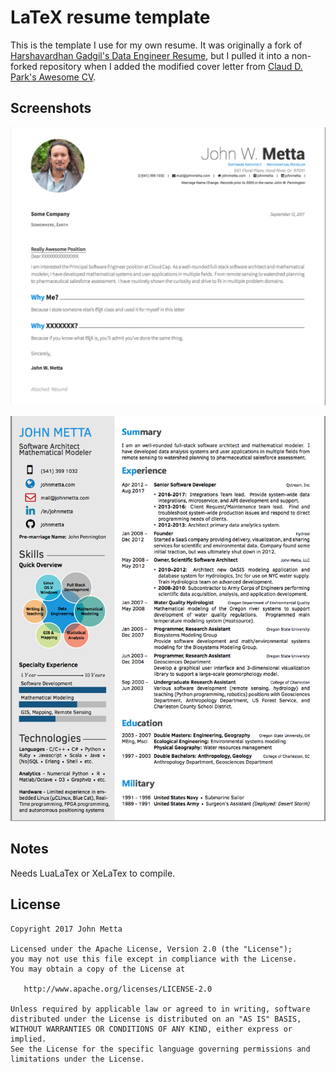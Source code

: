 # LaTeX resume template

This is the template I use for my own resume. It was originally a fork of
[Harshavardhan Gadgil's Data Engineer Resume](opensorceror/Data-Engineer-Resume-LaTeX),
but I pulled it into a non-forked repository when I added the modified cover
letter from [Claud D. Park's Awesome CV](https://github.com/posquit0/Awesome-CV).

## Screenshots

![Letter Screenshot](letter.png)

![Resume Screenshot](screen.png)

## Notes

Needs LuaLaTex or XeLaTex to compile.

## License

```
Copyright 2017 John Metta

Licensed under the Apache License, Version 2.0 (the "License");
you may not use this file except in compliance with the License.
You may obtain a copy of the License at

   http://www.apache.org/licenses/LICENSE-2.0

Unless required by applicable law or agreed to in writing, software
distributed under the License is distributed on an "AS IS" BASIS,
WITHOUT WARRANTIES OR CONDITIONS OF ANY KIND, either express or implied.
See the License for the specific language governing permissions and
limitations under the License.
```
